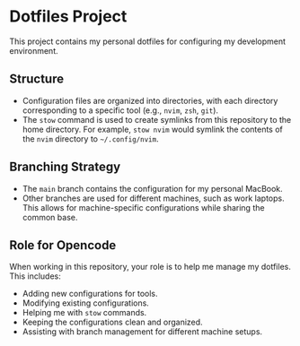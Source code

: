 # Dotfiles Project

This project contains my personal dotfiles for configuring my development
environment.

## Structure

- Configuration files are organized into directories, with each directory
  corresponding to a specific tool (e.g., `nvim`, `zsh`, `git`).
- The `stow` command is used to create symlinks from this repository to the home
  directory. For example, `stow nvim` would symlink the contents of the `nvim`
  directory to `~/.config/nvim`.

## Branching Strategy

- The `main` branch contains the configuration for my personal MacBook.
- Other branches are used for different machines, such as work laptops. This
  allows for machine-specific configurations while sharing the common base.

## Role for Opencode

When working in this repository, your role is to help me manage my dotfiles.
This includes:

- Adding new configurations for tools.
- Modifying existing configurations.
- Helping me with `stow` commands.
- Keeping the configurations clean and organized.
- Assisting with branch management for different machine setups.

